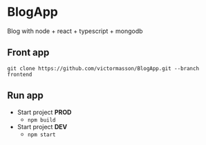# BlogApp
Blog with node + react + typescript + mongodb

## Front app
```git clone https://github.com/victormasson/BlogApp.git --branch frontend```

## Run app
* Start project **PROD**
  * ```npm build```
* Start project **DEV**
  * ```npm start```

